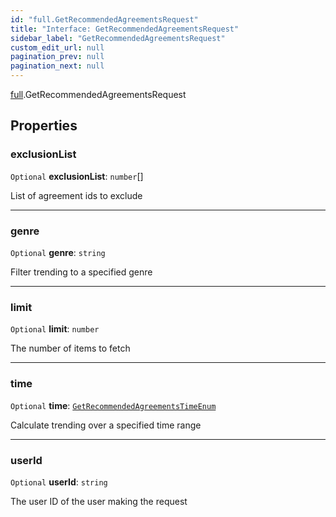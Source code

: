 ```yaml
---
id: "full.GetRecommendedAgreementsRequest"
title: "Interface: GetRecommendedAgreementsRequest"
sidebar_label: "GetRecommendedAgreementsRequest"
custom_edit_url: null
pagination_prev: null
pagination_next: null
---
```


[full](../namespaces/full.md).GetRecommendedAgreementsRequest

## Properties

### exclusionList

 `Optional` **exclusionList**: `number`[]

List of agreement ids to exclude

___

### genre

 `Optional` **genre**: `string`

Filter trending to a specified genre

___

### limit

 `Optional` **limit**: `number`

The number of items to fetch

___

### time

 `Optional` **time**: [`GetRecommendedAgreementsTimeEnum`](../enums/full.GetRecommendedAgreementsTimeEnum.md)

Calculate trending over a specified time range

___

### userId

 `Optional` **userId**: `string`

The user ID of the user making the request
